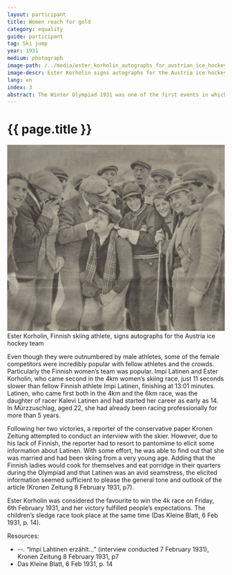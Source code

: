 ```yaml
---
layout: participant
title: Women reach for gold
category: equality
guide: participant
tag: Ski jump
year: 1931
medium: photograph
image-path: /../media/ester_korholin_autographs_for_austrian_ice_hockey.png
image-descr: Ester Korholin signs autographs for the Austria ice hockey team
lang: en
index: 3
abstract: The Winter Olympiad 1931 was one of the first events in which women could compete. Some of the female athletes were very popular and the media was highly interested in them.
---
```

<div class="infotext">
    <h1  id="title">{{ page.title }}</h1>
    <div class="grid-item" id="exhibit-image"><img src="/../media/ester_korholin_autographs_for_austrian_ice_hockey.png" class="img-fluid" alt="Ester Korholin signs autographs for the Austria ice hockey team">Ester Korholin, Finnish skiing athlete, signs autographs for the Austria ice hockey team</div>
    <p>Even though they were outnumbered by male athletes, some of the female competitors were incredibly popular with fellow athletes and the crowds. Particularly the Finnish women’s team was popular. Impi Latinen and  Ester Korholin, who came second in the 4km women’s skiing race, just 11 seconds slower than fellow Finnish athlete Impi Latinen, finishing at 13:01 minutes. Latinen, who came first both in the 4km and the 6km race, was the daughter of racer Kalevi Latinen and had started her career as early as 14. In Mürzzuschlag, aged 22, she had already been racing professionally for more than 5 years.</p>
    <p>Following her two victories, a reporter of the conservative paper Kronen Zeitung attempted to conduct an interview with the skier. However, due to his lack of Finnish, the reporter had to resort to pantomime to elicit some information about Latinen. With some effort, he was able to find out that she was married and had been skiing from a very young age. Adding that the Finnish ladies would cook for themselves and eat porridge in their quarters during the Olympiad and that Latinen was an avid seamstress, the elicited information seemed sufficient to please the general tone and outlook of the article (Kronen Zeitung 8 February 1931, p7).</p>
    <p>Ester Korholin was considered the favourite to win the 4k race on Friday, 6th February 1931, and her victory fulfilled people’s expectations. The children’s sledge race took place at the same time (Das Kleine Blatt, 6 Feb 1931, p. 14).</p>
    <div class="resources">
        <div class="resource-title">Resources:</div>
            <ul>
                <li>--. “Impi Lahtinen erzählt…” (interview conducted 7 February 1931), Kronen Zeitung 8 February 1931, p7</li>
                <li>Das Kleine Blatt, 6 Feb 1931, p. 14</li>
            </ul>
    </div>
</div>